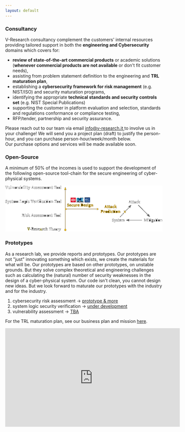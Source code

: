 ```yaml
---
layout: default
---
```


<!-- consultancy -->
<div class="row b-cont-margin">
    <h3 class="w-100"> Consultancy </h3>
    <p>
        V-Research consultancy complement the customers' internal resources providing tailored support in both the <b>engineering and Cybersecurity</b> domains which covers for:
    </p>
    <ul>
        <li>
            <b>review of state-of-the-art commercial products</b> or academic solutions (<b>whenever commercial products are not available</b> or don't fit customer needs),
        </li>
        <li>
            assisting from problem statement definition to the engineering and <b>TRL maturation plan</b>,
        </li>
        <li>
            establishing a <b>cybersecurity framework for risk management</b> (e.g. NIST/ISO) and security maturation programs,
        </li>
        <li>
            identifying the appropriate <b>technical standards and security controls set</b> (e.g. NIST Special Publications)
        </li>
        <li>
            supporting the customer in platform evaluation and selection, standards and regulations conformance or compliance testing,
        </li>
        <li>
            RFP/tender, partnership and security assurance.
        </li>
    </ul>
    <p>
        Please reach out to our team via email <a href="mailto: info@v-research.it" target="blank"> info@v-research.it </a> to involve us in your challenge!
        We will send you a project plan (draft) to justify the person-hour, and you can purchase person-hour/week/month below.
        <br>
        Our purchase options and services will be made available soon.
    </p>
</div>

<!-- open-source -->
<div class="row b-cont-margin">
    <h3 class="w-100"> Open-Source </h3>
    <p class="b-cont-margin">
        A minimum of 50% of the incomes is used to support the development of the following open-source tool-chain for the secure engineering of cyber-physical systems.
    </p>
    <a href="./images/toolchain_download.pdf" target="blank"> 
        <img src="./images/toolchain.png">
    </a>
</div>

<!-- prototypes -->
<div class="row b-cont-margin">
    <h3 class="w-100"> Prototypes </h3>
    <p>
        As a research lab, we provide reports and prototypes. Our prototypes are not "just" innovating something which exists, we create the materials for what will be. Our prototypes are based on other prototypes, on unstable grounds. But they solve complex theoretical and engineering challenges such as calculating the (natural) number of security weaknesses in the design of a cyber-physical system. Our code isn't clean, you cannot design new ideas. But we look forward to maturate our prototypes with the industry and for the industry.
    </p>
    <ol>
        <li>
            cybersecurity risk assessment&nbsp;-> <a href="https://github.com/v-research/cybersecurity/tree/master/prototypes" target="blank">prototype & more</a>
        </li>
        <li>
            system logic security verification&nbsp;-> <a href="https://github.com/v-research/cybersecurity/tree/master/prototypes" target="blank">under development</a>
        </li>
        <li>
            vulnerability assessment&nbsp;-> <a href="https://github.com/v-research/cybersecurity/tree/master/prototypes" target="blank">TBA</a>
        </li>
    </ol>
    <p>
        For the TRL maturation plan, see our business plan and mission <a href="buplan.html">here</a>.
    </p>

<iframe width="560" height="315" src="https://www.youtube.com/embed/oakPpYRTCLg" title="YouTube video player" frameborder="0" allow="accelerometer; autoplay; clipboard-write; encrypted-media; gyroscope; picture-in-picture" allowfullscreen></iframe>
</div>
